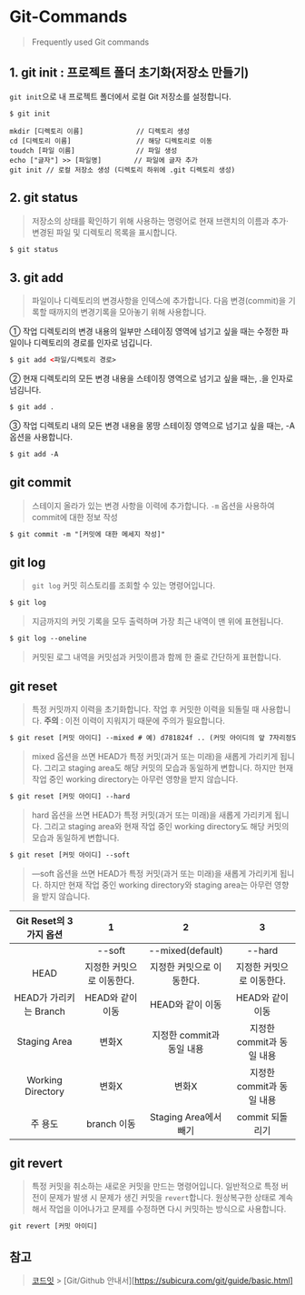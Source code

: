 # Git-Commands

> Frequently used Git commands

## 1. git init : 프로젝트 폴더 초기화(저장소 만들기)

`git init`으로 내 프로젝트 폴더에서 로컬 Git 저장소를 설정합니다.

```
$ git init

mkdir [디렉토리 이름]             // 디렉토리 생성
cd [디렉토리 이름]                // 해당 디렉토리로 이동
toudch [파일 이름]               // 파일 생성
echo ["글자"] >> [파일명]        // 파일에 글자 추가
git init // 로컬 저장소 생성 (디렉토리 하위에 .git 디렉토리 생성)
```

## 2. git status

> 저장소의 상태를 확인하기 위해 사용하는 명령어로 현재 브랜치의 이름과 추가·변경된 파일 및 디렉토리 목록을 표시합니다.

```HTML
$ git status
```

## 3. git add

> 파일이나 디렉토리의 변경사항을 인덱스에 추가합니다.
> 다음 변경(commit)을 기록할 때까지의 변경기록을 모아놓기 위해 사용합니다.

① 작업 디렉토리의 변경 내용의 일부만 스테이징 영역에 넘기고 싶을 때는 수정한 파일이나 디렉토리의 경로를 인자로 넘깁니다.

```HTML
$ git add <파일/디렉토리 경로>
```

② 현재 디렉토리의 모든 변경 내용을 스테이징 영역으로 넘기고 싶을 때는, .을 인자로 넘김니다.

```HTML
$ git add .
```

③ 작업 디렉토리 내의 모든 변경 내용을 몽땅 스테이징 영역으로 넘기고 싶을 때는, -A 옵션을 사용합니다.

```HTML
$ git add -A
```

## git commit

> 스테이지 올라가 있는 변경 사항을 이력에 추가합니다.
> `-m` 옵션을 사용하여 commit에 대한 정보 작성

```HTML
$ git commit -m "[커밋에 대한 메세지 작성]"
```

## git log

> `git log` 커밋 히스토리를 조회할 수 있는 명령어입니다.

```HTML
$ git log
```

> 지금까지의 커밋 기록을 모두 출력하며 가장 최근 내역이 맨 위에 표현됩니다.

```HTML
$ git log --oneline
```

> 커밋된 로그 내역을 커밋섬과 커밋이름과 함께 한 줄로 간단하게 표현합니다.

## git reset

> 특정 커밋까지 이력을 초기화합니다. 작업 후 커밋한 이력을 되돌릴 때 사용합니다.
> **주의** : 이전 이력이 지워지기 때문에 주의가 필요합니다.

```HTML
$ git reset [커밋 아이디] --mixed # 예) d781824f .. (커밋 아이디의 앞 7자리정도만 복사하면 된다.)
```

> mixed 옵션을 쓰면 HEAD가 특정 커밋(과거 또는 미래)을 새롭게 가리키게 됩니다. 그리고 staging area도 해당 커밋의 모습과 동일하게 변합니다. 하지만 현재 작업 중인 working directory는 아무런 영향을 받지 않습니다.

```HTML
$ git reset [커밋 아이디] --hard
```

> hard 옵션을 쓰면 HEAD가 특정 커밋(과거 또는 미래)을 새롭게 가리키게 됩니다. 그리고 staging area와 현재 작업 중인 working directory도 해당 커밋의 모습과 동일하게 변합니다.

```HTML
$ git reset [커밋 아이디] --soft
```

> —soft 옵션을 쓰면 HEAD가 특정 커밋(과거 또는 미래)을 새롭게 가리키게 됩니다. 하지만 현재 작업 중인 working directory와 staging area는 아무런 영향을 받지 않습니다.

| Git Reset의 3가지 옵션 |             1             |             2             |             3             |
| :--------------------: | :-----------------------: | :-----------------------: | :-----------------------: |
|                        |          --soft           |     --mixed(default)      |          --hard           |
|          HEAD          | 지정한 커밋으로 이동한다. | 지정한 커밋으로 이동한다. | 지정한 커밋으로 이동한다. |
| HEAD가 가리키는 Branch |     HEAD와 같이 이동      |     HEAD와 같이 이동      |     HEAD와 같이 이동      |
|      Staging Area      |           변화X           | 지정한 commit과 동일 내용 | 지정한 commit과 동일 내용 |
|   Working Directory    |           변화X           |           변화X           | 지정한 commit과 동일 내용 |
|        주 용도         |        branch 이동        |   Staging Area에서 빼기   |      commit 되돌리기      |

## git revert

> 특정 커밋을 취소하는 새로운 커밋을 만드는 명령어입니다.
> 일반적으로 특정 버전이 문제가 발생 시 문제가 생긴 커밋을 `revert`합니다.
> 원상복구한 상태로 계속해서 작업을 이어나가고 문제를 수정하면 다시 커밋하는 방식으로 사용합니다.

```HTML
git revert [커밋 아이디]
```

## 참고

> [코드잇](https://blog.naver.com/PostView.naver?blogId=codeitofficial&logNo=221950118036&redirect=Dlog&widgetTypeCall=true&directAccess=false) > [Git/Github 안내서][https://subicura.com/git/guide/basic.html]
